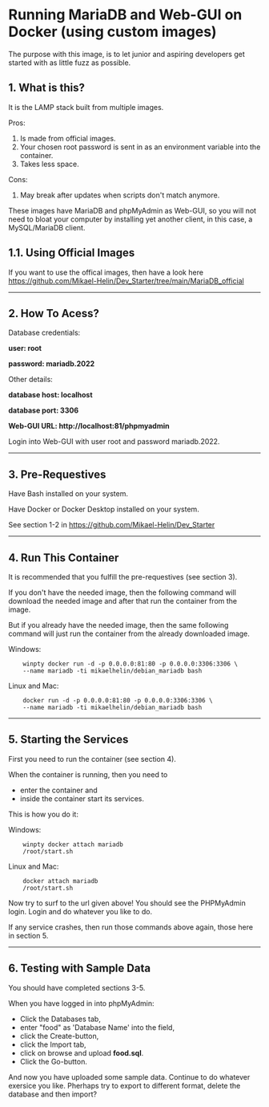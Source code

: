 # **Running MariaDB and Web-GUI on Docker (using custom images)**

The purpose with this image, is to let junior and aspiring developers get started with as little fuzz as possible.

## **1. What is this?**

It is the LAMP stack built from multiple images.

Pros:
1. Is made from official images.
2. Your chosen root password is sent in as an environment variable into the container.
3. Takes less space.

Cons:
1. May break after updates when scripts don't match anymore.

These images have MariaDB and phpMyAdmin as Web-GUI, so you will not need to bloat your computer by installing yet another client, in this case, a MySQL/MariaDB client.

## **1.1. Using Official Images**

If you want to use the offical images, then have a look here https://github.com/Mikael-Helin/Dev_Starter/tree/main/MariaDB_official

___

## **2. How To Acess?**

Database credentials:

**user: root**

**password: mariadb.2022**

Other details:

**database host: localhost**

**database port: 3306**

**Web-GUI URL: http://localhost:81/phpmyadmin**

Login into Web-GUI with user root and password mariadb.2022.
___

## **3. Pre-Requestives**

Have Bash installed on your system.

Have Docker or Docker Desktop installed on your system.

See section 1-2 in https://github.com/Mikael-Helin/Dev_Starter

___

## **4. Run This Container**

It is recommended that you fulfill the pre-requestives (see section 3).

If you don't have the needed image, then the following command will download the needed image and after that run the container from the image.

But if you already have the needed image, then the same following command will just run the container from the already downloaded image.

Windows:

        winpty docker run -d -p 0.0.0.0:81:80 -p 0.0.0.0:3306:3306 \
        --name mariadb -ti mikaelhelin/debian_mariadb bash

Linux and Mac:

        docker run -d -p 0.0.0.0:81:80 -p 0.0.0.0:3306:3306 \
        --name mariadb -ti mikaelhelin/debian_mariadb bash

___

## **5. Starting the  Services**

First you need to run the container (see section 4).

When the container is running, then you need to
* enter the container and
* inside the container start its services.

This is how you do it:

Windows:

        winpty docker attach mariadb
        /root/start.sh

Linux and Mac:

        docker attach mariadb
        /root/start.sh

Now try to surf to the url given above! You should see the PHPMyAdmin login. Login and do whatever you like to do.

If any service crashes, then run those commands above again, those here in section 5.
___

## **6. Testing with Sample Data**

You should have completed sections 3-5.

When you have logged in into phpMyAdmin:

* Click the Databases tab,
* enter "food" as 'Database Name' into the field,
* click the Create-button,
* click the Import tab,
* click on browse and upload **food.sql**.
* Click the Go-button.
  
And now you have uploaded some sample data. Continue to do whatever exersice you like. Pherhaps try to export to different format, delete the database and then import?
